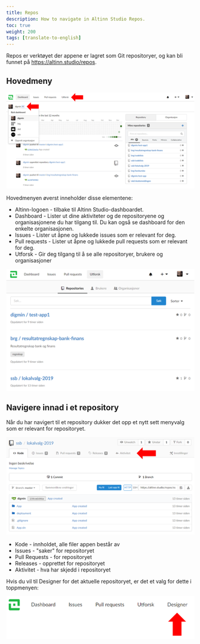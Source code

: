 ```yaml
---
title: Repos
description: How to navigate in Altinn Studio Repos.
toc: true
weight: 200
tags: [translate-to-english]
---
```


Repos er verktøyet der appene er lagret som Git repositoryer, og kan bli funnet på https://altinn.studio/repos.

## Hovedmeny
![Menyer Repos](repos-menus.png "Menyer i Altinn Studio Repos")

Hovedmenyen øverst inneholder disse elementene:

- Altinn-logoen - tilbake til Altinn Studio-dashboardet.
- Dashboard - Lister ut dine aktiviteter og de repositoryene og organisasjonene du har tilgang til. Du kan også se dashboard for den enkelte organisasjonen.
- Issues - Lister ut åpne og lukkede issues som er relevant for deg.
- Pull requests - Lister ut åpne og lukkede pull requests som er relevant for deg.
- Utforsk - Gir deg tilgang til å se alle repositoryer, brukere og organisasjoner

![Utforske repositoryer](repos-explore.png "Utforsk")

## Navigere innad i et repository
Når du har navigert til et repository dukker det opp et nytt sett menyvalg som er relevant for repositoryet.

![Menyer i et repository](navigate-repository.png "Menyer i et repository")

- Kode - innholdet, alle filer appen består av
- Issues - "saker" for repositoryet
- Pull Requests - for repositoryet
- Releases - opprettet for repositoryet
- Aktivitet - hva har skjedd i repositoryet

Hvis du vil til Designer for det aktuelle repositoryet, er det et valg for dette i toppmenyen:

![Menyelementet Designer](navigate-to-designer.png "Navigere til Designer")
